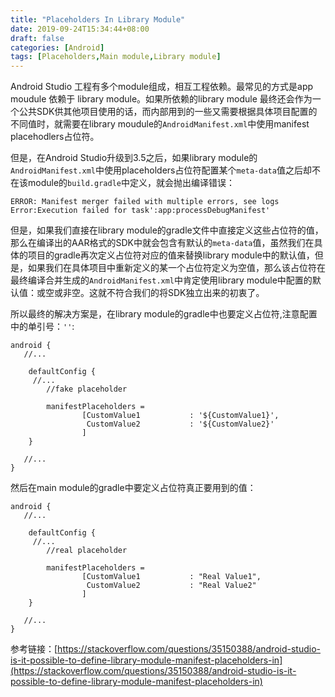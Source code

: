 ```yaml
---
title: "Placeholders In Library Module"
date: 2019-09-24T15:34:44+08:00
draft: false
categories: [Android]
tags: [Placeholders,Main module,Library module]
---
```


Android Studio 工程有多个module组成，相互工程依赖。最常见的方式是app moudule 依赖于 library module。如果所依赖的library module 最终还会作为一个公共SDK供其他项目使用的话，而内部用到的一些又需要根据具体项目配置的不同值时，就需要在library moudule的`AndroidManifest.xml`中使用manifest placehodlers占位符。

但是，在Android Studio升级到3.5之后，如果library module的`AndroidManifest.xml`中使用placeholders占位符配置某个`meta-data`值之后却不在该module的`build.gradle`中定义，就会抛出编译错误：

```
ERROR: Manifest merger failed with multiple errors, see logs
Error:Execution failed for task':app:processDebugManifest'

```

但是，如果我们直接在library module的gradle文件中直接定义这些占位符的值，那么在编译出的AAR格式的SDK中就会包含有默认的`meta-data`值，虽然我们在具体的项目的gradle再次定义占位符对应的值来替换library module中的默认值，但是，如果我们在具体项目中重新定义的某一个占位符定义为空值，那么该占位符在最终编译合并生成的`AndroidManifest.xml`中肯定使用library module中配置的默认值：或空或非空。这就不符合我们的将SDK独立出来的初衷了。

所以最终的解决方案是，在library module的gradle中也要定义占位符,注意配置中的单引号：`''`:

```shell
android {
   //...

    defaultConfig {
     //...
        //fake placeholder

        manifestPlaceholders =
                [CustomValue1           : '${CustomValue1}',
                 CustomValue2           : '${CustomValue2}'
                ]
    }

   //...
}
```

然后在main module的gradle中要定义占位符真正要用到的值：

```shell
android {
   //...

    defaultConfig {
     //...
        //real placeholder

        manifestPlaceholders =
                [CustomValue1           : "Real Value1",
                 CustomValue2           : "Real Value2"
                ]
    }

   //...
}
```

 
 参考链接：[https://stackoverflow.com/questions/35150388/android-studio-is-it-possible-to-define-library-module-manifest-placeholders-in](https://stackoverflow.com/questions/35150388/android-studio-is-it-possible-to-define-library-module-manifest-placeholders-in)
